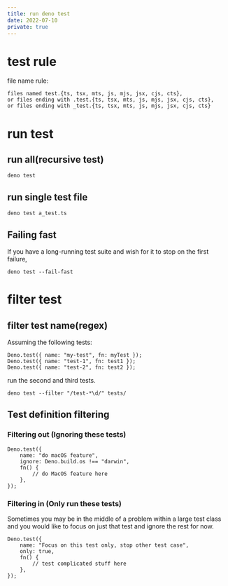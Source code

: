 ```yaml
---
title: run deno test
date: 2022-07-10
private: true
---
```

# test rule
file name rule:

    files named test.{ts, tsx, mts, js, mjs, jsx, cjs, cts},
    or files ending with .test.{ts, tsx, mts, js, mjs, jsx, cjs, cts},
    or files ending with _test.{ts, tsx, mts, js, mjs, jsx, cjs, cts}

# run test
## run all(recursive test)

    deno test

## run single test file
    deno test a_test.ts

## Failing fast
If you have a long-running test suite and wish for it to stop on the first failure,

    deno test --fail-fast

# filter test
## filter test name(regex)
Assuming the following tests:

    Deno.test({ name: "my-test", fn: myTest });
    Deno.test({ name: "test-1", fn: test1 });
    Deno.test({ name: "test-2", fn: test2 });

run the second and third tests.

    deno test --filter "/test-*\d/" tests/

## Test definition filtering
### Filtering out (Ignoring these tests)

    Deno.test({
        name: "do macOS feature",
        ignore: Deno.build.os !== "darwin",
        fn() {
            // do MacOS feature here
        },
    });

### Filtering in (Only run these tests)
Sometimes you may be in the middle of a problem within a large test class and you would like to focus on just that test and ignore the rest for now. 

    Deno.test({
        name: "Focus on this test only, stop other test case",
        only: true,
        fn() {
            // test complicated stuff here
        },
    });